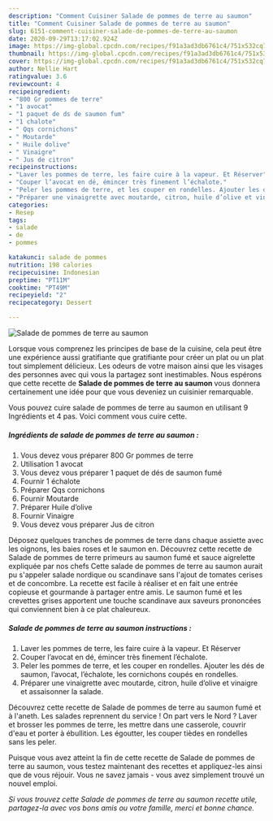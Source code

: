```yaml
---
description: "Comment Cuisiner Salade de pommes de terre au saumon"
title: "Comment Cuisiner Salade de pommes de terre au saumon"
slug: 6151-comment-cuisiner-salade-de-pommes-de-terre-au-saumon
date: 2020-09-29T13:17:02.924Z
image: https://img-global.cpcdn.com/recipes/f91a3ad3db6761c4/751x532cq70/salade-de-pommes-de-terre-au-saumon-photo-principale-de-la-recette.jpg
thumbnail: https://img-global.cpcdn.com/recipes/f91a3ad3db6761c4/751x532cq70/salade-de-pommes-de-terre-au-saumon-photo-principale-de-la-recette.jpg
cover: https://img-global.cpcdn.com/recipes/f91a3ad3db6761c4/751x532cq70/salade-de-pommes-de-terre-au-saumon-photo-principale-de-la-recette.jpg
author: Nellie Hart
ratingvalue: 3.6
reviewcount: 4
recipeingredient:
- "800 Gr pommes de terre"
- "1 avocat"
- "1 paquet de ds de saumon fum"
- "1 chalote"
- " Qqs cornichons"
- " Moutarde"
- " Huile dolive"
- " Vinaigre"
- " Jus de citron"
recipeinstructions:
- "Laver les pommes de terre, les faire cuire à la vapeur. Et Réserver"
- "Couper l’avocat en dé, émincer très finement l’échalote."
- "Peler les pommes de terre, et les couper en rondelles. Ajouter les dés de saumon, l’avocat, l’échalote, les cornichons coupés en rondelles."
- "Préparer une vinaigrette avec moutarde, citron, huile d’olive et vinaigre et assaisonner la salade."
categories:
- Resep
tags:
- salade
- de
- pommes

katakunci: salade de pommes 
nutrition: 198 calories
recipecuisine: Indonesian
preptime: "PT11M"
cooktime: "PT49M"
recipeyield: "2"
recipecategory: Dessert

---
```



![Salade de pommes de terre au saumon](https://img-global.cpcdn.com/recipes/f91a3ad3db6761c4/751x532cq70/salade-de-pommes-de-terre-au-saumon-photo-principale-de-la-recette.jpg)

Lorsque vous comprenez les principes de base de la cuisine, cela peut être une expérience aussi gratifiante que gratifiante pour créer un plat ou un plat tout simplement délicieux. Les odeurs de votre maison ainsi que les visages des personnes avec qui vous la partagez sont inestimables. Nous espérons que cette recette de <strong> Salade de pommes de terre au saumon </strong> vous donnera certainement une idée pour que vous deveniez un cuisinier remarquable.

<!--inarticleads1-->

Vous pouvez cuire salade de pommes de terre au saumon en utilisant 9 Ingrédients et 4 pas. Voici comment vous cuire cette.

##### Ingrédients de salade de pommes de terre au saumon :

1. Vous devez vous préparer 800 Gr pommes de terre
1. Utilisation 1 avocat
1. Vous devez vous préparer 1 paquet de dés de saumon fumé
1. Fournir 1 échalote
1. Préparer  Qqs cornichons
1. Fournir  Moutarde
1. Préparer  Huile d’olive
1. Fournir  Vinaigre
1. Vous devez vous préparer  Jus de citron


Déposez quelques tranches de pommes de terre dans chaque assiette avec les oignons, les baies roses et le saumon en. Découvrez cette recette de Salade de pommes de terre primeurs au saumon fumé et sauce aigrelette expliquée par nos chefs Cette salade de pommes de terre au saumon aurait pu s&#39;appeler salade nordique ou scandinave sans l&#39;ajout de tomates cerises et de concombre. La recette est facile à réaliser et en fait une entrée copieuse et gourmande à partager entre amis. Le saumon fumé et les crevettes grises apportent une touche scandinave aux saveurs prononcées qui conviennent bien à ce plat chaleureux. 

<!--inarticleads2-->

##### Salade de pommes de terre au saumon instructions :

1. Laver les pommes de terre, les faire cuire à la vapeur. Et Réserver
1. Couper l’avocat en dé, émincer très finement l’échalote.
1. Peler les pommes de terre, et les couper en rondelles. Ajouter les dés de saumon, l’avocat, l’échalote, les cornichons coupés en rondelles.
1. Préparer une vinaigrette avec moutarde, citron, huile d’olive et vinaigre et assaisonner la salade.


Découvrez cette recette de Salade de pommes de terre au saumon fumé et à l&#39;aneth. Les salades reprennent du service ! On part vers le Nord ? Laver et brosser les pommes de terre, les mettre dans une casserole, couvrir d&#39;eau et porter à ébullition. Les égoutter, les couper tièdes en rondelles sans les peler. 

<!--inarticleads1-->

<p>
Puisque vous avez atteint la fin de cette recette de Salade de pommes de terre au saumon, vous testez maintenant des recettes et appliquez-les ainsi que de vous réjouir. Vous ne savez jamais - vous avez simplement trouvé un nouvel emploi.
</p>

<p>
<i>Si vous trouvez cette Salade de pommes de terre au saumon recette utile, partagez-la avec vos bons amis ou votre famille, merci et bonne chance.</i>
</p>
